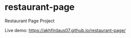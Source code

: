 # restaurant-page
Restaurant Page Project

Live demo: https://akhfirdaus07.github.io/restaurant-page/
